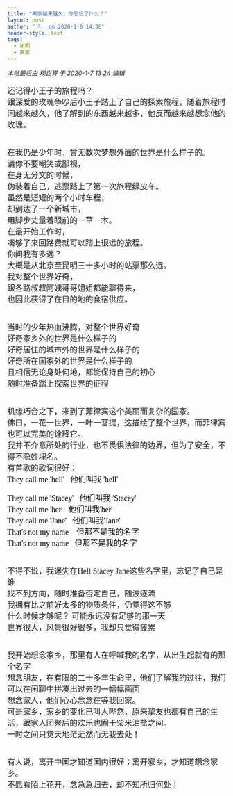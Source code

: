 ```yaml
---
title: "离家越来越久，你忘记了什么？"
layout: post
author: "「」 on 2020-1-8 14:36"
header-style: text
tags:
  - 新闻
  - 离家
---
```


<head></head>
<body>
 <i class="pstatus"> 本帖最后由 观世界 于 2020-1-7 13:24 编辑 </i>
 <br> 
 <br> 
 <font face="Trebuchet MS"><font size="4">还记得小王子的旅程吗？</font></font>
 <br> 
 <font face="Trebuchet MS"><font size="4">跟深爱的玫瑰争吵后小王子踏上了自己的探索旅程，随着旅程时间越来越久，他了解到的东西越来越多，他反而越来越想念他的玫瑰。</font></font>
 <br> 
 <font face="Trebuchet MS"><font size="4"><br> </font></font>
 <br> 
 <font face="Trebuchet MS"><font size="4">在我仍是少年时，曾无数次梦想外面的世界是什么样子的。</font></font>
 <br> 
 <font face="Trebuchet MS"><font size="4">请你不要嘲笑或鄙视，</font></font>
 <br> 
 <font face="Trebuchet MS"><font size="4">在身无分文的时候，</font></font>
 <br> 
 <font face="Trebuchet MS"><font size="4">伪装着自己，逃票踏上了第一次旅程绿皮车。</font></font>
 <br> 
 <font face="Trebuchet MS"><font size="4">虽然是短短的两个小时车程，</font></font>
 <br> 
 <font face="Trebuchet MS"><font size="4">却到达了一个新城市，</font></font>
 <br> 
 <font face="Trebuchet MS"><font size="4">用脚步丈量着眼前的一草一木。</font></font>
 <br> 
 <font face="Trebuchet MS"><font size="4">在最开始工作时，</font></font>
 <br> 
 <font face="Trebuchet MS"><font size="4">凑够了来回路费就可以踏上很远的旅程。</font></font>
 <br> 
 <font face="Trebuchet MS"><font size="4">你问我有多远？</font></font>
 <br> 
 <font face="Trebuchet MS"><font size="4">大概是从北京至昆明三十多小时的站票那么远。</font></font>
 <br> 
 <font face="Trebuchet MS"><font size="4">我对整个世界好奇，</font></font>
 <br> 
 <font face="Trebuchet MS"><font size="4">跟各路叔叔阿姨哥哥姐姐都能聊得来，</font></font>
 <br> 
 <font face="Trebuchet MS"><font size="4">也因此获得了在目的地的食宿供应。</font></font>
 <br> 
 <font face="Trebuchet MS"><font size="4"><br> </font></font>
 <br> 
 <font face="Trebuchet MS"><font size="4">当时的少年热血沸腾，对整个世界好奇</font></font>
 <br> 
 <font face="Trebuchet MS"><font size="4">好奇家乡外的世界是什么样子的</font></font>
 <br> 
 <font face="Trebuchet MS"><font size="4">好奇居住的城市外的世界是什么样子的</font></font>
 <br> 
 <font face="Trebuchet MS"><font size="4">好奇所在国家外的世界是什么样子的</font></font>
 <br> 
 <font face="Trebuchet MS"><font size="4">且相信无论身处何地，都能保持自己的初心</font></font>
 <br> 
 <font face="Trebuchet MS"><font size="4">随时准备踏上探索世界的征程</font></font>
 <br> 
 <font face="Trebuchet MS"><font size="4"><br> </font></font>
 <br> 
 <font face="Trebuchet MS"><font size="4">机缘巧合之下，来到了菲律宾这个美丽而复杂的国家。</font></font>
 <br> 
 <font face="Trebuchet MS"><font size="4">佛曰，一花一世界，一叶一菩提，这描绘了整个世界，而菲律宾也可以完美的诠释它。</font></font>
 <br> 
 <font face="Trebuchet MS"><font size="4">我并不介意所处的行业，也不畏惧法律的边界，但为了安全，不得不隐姓埋名。</font></font>
 <br> 
 <font face="Trebuchet MS"><font size="4">有首歌的歌词很好：</font></font>
 <br> 
 <font face="仿宋, 仿宋_GB2312"><font size="4"><font color="#000000"><font style="background-color:white">They call me 'hell'&nbsp; &nbsp;他们叫我 'hell'</font></font></font></font>
 <font face="仿宋, 仿宋_GB2312"><font size="4"><font color="#000000"><font style="background-color:white"><br> </font></font></font></font>
 <br> 
 <font face="仿宋, 仿宋_GB2312"><font size="4"><font color="#000000"><font style="background-color:white">They call me 'Stacey'&nbsp; &nbsp;他们叫我 'Stacey'</font></font></font></font>
 <br> 
 <font face="仿宋, 仿宋_GB2312"><font size="4"><font color="#000000"><font style="background-color:white">They call me 'her'&nbsp; &nbsp;他们叫我'her'</font></font></font></font>
 <br> 
 <font face="仿宋, 仿宋_GB2312"><font size="4"><font color="#000000"><font style="background-color:white">They call me 'Jane'&nbsp; &nbsp;他们叫我'Jane'</font></font></font></font>
 <br> 
 <font face="仿宋, 仿宋_GB2312"><font size="4"><font color="#000000"><font style="background-color:white">That's not my name&nbsp; &nbsp; 但那不是我的名字</font></font></font></font>
 <br> 
 <font face="仿宋, 仿宋_GB2312"><font size="4"><font color="#000000"><font style="background-color:white">That's not my name&nbsp; &nbsp;但那不是我的名字</font></font></font></font>
 <br> 
 <font face="Trebuchet MS"><font size="4"><br> </font></font>
 <br> 
 <font face="Trebuchet MS"><font size="4">不得不说，我迷失在Hell Stacey Jane这些名字里，忘记了自己是谁</font></font>
 <br> 
 <font face="Trebuchet MS"><font size="4">找不到方向，随时准备否定自己，随波逐流</font></font>
 <br> 
 <font face="Trebuchet MS"><font size="4">我拥有比之前好太多的物质条件，仍觉得这不够</font></font>
 <br> 
 <font face="Trebuchet MS"><font size="4">什么时候才够呢？ 可能永远没有足够的那一天</font></font>
 <br> 
 <font face="Trebuchet MS"><font size="4">世界很大，风景很好很多，我却只觉得疲累</font></font>
 <br> 
 <font face="Trebuchet MS"><font size="4"><br> </font></font>
 <br> 
 <font face="Trebuchet MS"><font size="4">我开始想念家乡，那里有人在呼喊我的名字，从出生起就有的那个名字</font></font>
 <br> 
 <font face="Trebuchet MS"><font size="4">想念朋友，在有限的二十多年生命里，他们了解我的过往，我们可以在闲聊中拼凑出过去的一幅幅画面</font></font>
 <br> 
 <font face="Trebuchet MS"><font size="4">想念家人，他们心心念念在等我回家。</font></font>
 <br> 
 <font face="Trebuchet MS"><font size="4">可是家乡，家乡的变化已叫人哗然，原来挚友也都有自己的生活，跟家人团聚后的欢乐也囿于柴米油盐之间。</font></font>
 <br> 
 <font face="Trebuchet MS"><font size="4">一时之间只觉天地茫茫然而无我去处！</font></font>
 <br> 
 <font face="Trebuchet MS"><font size="4"><br> </font></font>
 <br> 
 <font face="Trebuchet MS"><font size="4">有人说，离开中国才知道国内很好；离开家乡，才知道想念家乡。</font></font>
 <br> 
 <font face="Trebuchet MS"><font size="4">不愿看陌上花开，念急急归去，却不知所归何处！</font></font>
 <br> 
 <br> 
 <br> 
 <br>
</body>


